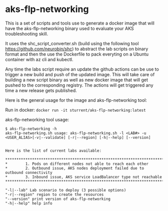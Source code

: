 # aks-flp-networking
This is a set of scripts and tools use to generate a docker image that will have the aks-flp-networking binary used to evaluate your AKS troubleshooting skill.

It uses the shc_script_converter.sh (build using the following tool https://github.com/neurobin/shc) to abstract the lab scripts on binary format and then the use the Dockerfile to pack everyting on a Ubuntu container with az cli and kubectl.

Any time the labs script require an update the github actions can be use to trigger a new build and push of the updated image. This will take care of building a new script binary as well as new docker image that will get pushed to the corresponding registry. The actions will get triggered any time a new release gets published.

Here is the general usage for the image and aks-flp-networking tool:

Run in docker: `docker run -it sturrent/aks-flp-networking:latest`

aks-flp-networking tool usage:
```
$ aks-flp-networking -h
aks-flp-networking.sh usage: aks-flp-networking.sh -l <LAB#> -u <USER_ALIAS>[-v|--validate] [-r|--region] [-h|--help] [--version]


Here is the list of current labs available:

*************************************************************************************
*        1. Pods on different nodes not able to reach each other
*        2. Outbound issue, AKS nodes deployment failed due to outbound connectivity
*        3. Inbound issue, AKS service LoadBalancer type not reachable
*************************************************************************************

"-l|--lab" Lab scenario to deploy (3 possible options)
"-r|--region" region to create the resources
"--version" print version of aks-flp-networking
"-h|--help" help info
```
